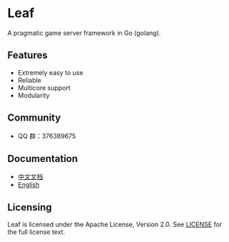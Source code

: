 Leaf
====
A pragmatic game server framework in Go (golang).

Features
---------

* Extremely easy to use
* Reliable
* Multicore support
* Modularity

Community
---------

* QQ 群：376389675

Documentation
---------

* [中文文档](https://github.com/hongjie104/leaf/blob/master/TUTORIAL_ZH.md)
* [English](https://github.com/hongjie104/leaf/blob/master/TUTORIAL_EN.md)

Licensing
---------

Leaf is licensed under the Apache License, Version 2.0. See [LICENSE](https://github.com/hongjie104/leaf/blob/master/LICENSE) for the full license text.
